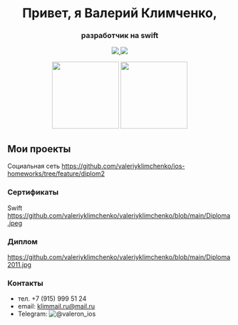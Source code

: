 <div id="header" align="center">
<h1> Привет, я Валерий Климченко, </h1>
<h3>  разработчик на swift </h3>
</div>

<div id="socials" align="center">
<a href="https://t.me/valeron_ios">
  <img src="https://img.shields.io/badge/telegram-blue?style=for-the-badge&logo=telegram&logoColor=white"/>
</a>
  <a href="https://klimmail.ru@mail.ru">
  <img src="https://img.shields.io/badge/mail-blue?style=for-the-badge&logo=maildotru&logoColor=white"/>
</a>
</div>

<p align='center'>
 <a href="https://github-readme-stats.vercel.app/api?username=valeriyklimchenko&show_icons=true&count_private=true"><img height=150 src="https://github-readme-stats.vercel.app/api?username=valeriyklimchenko&show_icons=true&count_private=true"/></a>
<a href="https://github.com/valeriyklimchenko/github-readme-stats"><img height=150 src="https://github-readme-stats.vercel.app/api/top-langs/?username=valeriyklimchenko&layout=compact"/></a>
 </p>
 
 ## Мои проекты
Социальная сеть https://github.com/valeriyklimchenko/ios-homeworks/tree/feature/diplom2

 ### Сертификаты
 Swift https://github.com/valeriyklimchenko/valeriyklimchenko/blob/main/Diploma.jpeg

 ### Диплом
 https://github.com/valeriyklimchenko/valeriyklimchenko/blob/main/Diploma2011.jpg

### Контакты
- тел. +7 (915) 999 51 24
- email: klimmail.ru@mail.ru
- Telegram: ![@valeron_ios](https://t.me/valeron_ios)
 
